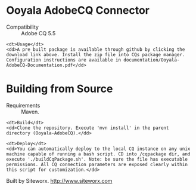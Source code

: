 Ooyala AdobeCQ Connector
========================

<dl>
	<dt>Compatibility</dt>
	<dd>Adobe CQ 5.5</dd>

	<dt>Usage</dt>
	<dd>A pre built package is available through github by clicking the download link above. Install the zip file into CQs package manager. Configuration instructions are available in documentation/Ooyala-AdobeCQ-Documentation.pdf</dd>
</dl>

Building from Source
====================
<dl>
	<dt>Requirements</dt>
	<dd>Maven.</dd>

	<dt>Build</dt>
	<dd>Clone the repository. Execute 'mvn install' in the parent directory (Ooyala-AdobeCQ).</dd>

	<dt>Deploy</dt>
	<dd>You can automatically deploy to the local CQ instance on any unix machine capable of running a bash script. CD into /cqpackage dir, and execute './buildCqPackage.sh'. Note: be sure the file has executable permissions. All CQ connection parameters are exposed clearly within this script for customization.</dd>
</dl>


Built by Siteworx. http://www.siteworx.com